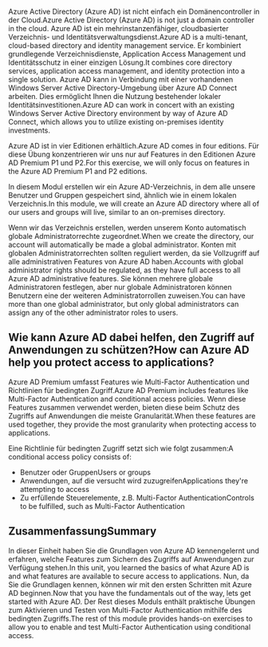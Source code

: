 <span data-ttu-id="aa72d-101">Azure Active Directory (Azure AD) ist nicht einfach ein Domänencontroller in der Cloud.</span><span class="sxs-lookup"><span data-stu-id="aa72d-101">Azure Active Directory (Azure AD) is not just a domain controller in the cloud.</span></span> <span data-ttu-id="aa72d-102">Azure AD ist ein mehrinstanzenfähiger, cloudbasierter Verzeichnis- und Identitätsverwaltungsdienst.</span><span class="sxs-lookup"><span data-stu-id="aa72d-102">Azure AD is a multi-tenant, cloud-based directory and identity management service.</span></span> <span data-ttu-id="aa72d-103">Er kombiniert grundlegende Verzeichnisdienste, Application Access Management und Identitätsschutz in einer einzigen Lösung.</span><span class="sxs-lookup"><span data-stu-id="aa72d-103">It combines core directory services, application access management, and identity protection into a single solution.</span></span> <span data-ttu-id="aa72d-104">Azure AD kann in Verbindung mit einer vorhandenen Windows Server Active Directory-Umgebung über Azure AD Connect arbeiten. Dies ermöglicht Ihnen die Nutzung bestehender lokaler Identitätsinvestitionen.</span><span class="sxs-lookup"><span data-stu-id="aa72d-104">Azure AD can work in concert with an existing Windows Server Active Directory environment by way of Azure AD Connect, which allows you to utilize existing on-premises identity investments.</span></span>

<span data-ttu-id="aa72d-105">Azure AD ist in vier Editionen erhältlich.</span><span class="sxs-lookup"><span data-stu-id="aa72d-105">Azure AD comes in four editions.</span></span> <span data-ttu-id="aa72d-106">Für diese Übung konzentrieren wir uns nur auf Features in den Editionen Azure AD Premium P1 und P2.</span><span class="sxs-lookup"><span data-stu-id="aa72d-106">For this exercise, we will only focus on features in the Azure AD Premium P1 and P2 editions.</span></span>

<span data-ttu-id="aa72d-107">In diesem Modul erstellen wir ein Azure AD-Verzeichnis, in dem alle unsere Benutzer und Gruppen gespeichert sind, ähnlich wie in einem lokalen Verzeichnis.</span><span class="sxs-lookup"><span data-stu-id="aa72d-107">In this module, we will create an Azure AD directory where all of our users and groups will live, similar to an on-premises directory.</span></span>

<span data-ttu-id="aa72d-108">Wenn wir das Verzeichnis erstellen, werden unserem Konto automatisch globale Administratorrechte zugeordnet.</span><span class="sxs-lookup"><span data-stu-id="aa72d-108">When we create the directory, our account will automatically be made a global administrator.</span></span> <span data-ttu-id="aa72d-109">Konten mit globalen Administratorrechten sollten reguliert werden, da sie Vollzugriff auf alle administrativen Features von Azure AD haben.</span><span class="sxs-lookup"><span data-stu-id="aa72d-109">Accounts with global administrator rights should be regulated, as they have full access to all Azure AD administrative features.</span></span> <span data-ttu-id="aa72d-110">Sie können mehrere globale Administratoren festlegen, aber nur globale Administratoren können Benutzern eine der weiteren Administratorrollen zuweisen.</span><span class="sxs-lookup"><span data-stu-id="aa72d-110">You can have more than one global administrator, but only global administrators can assign any of the other administrator roles to users.</span></span>

## <a name="how-can-azure-ad-help-you-protect-access-to-applications"></a><span data-ttu-id="aa72d-111">Wie kann Azure AD dabei helfen, den Zugriff auf Anwendungen zu schützen?</span><span class="sxs-lookup"><span data-stu-id="aa72d-111">How can Azure AD help you protect access to applications?</span></span>

<span data-ttu-id="aa72d-112">Azure AD Premium umfasst Features wie Multi-Factor Authentication und Richtlinien für bedingten Zugriff.</span><span class="sxs-lookup"><span data-stu-id="aa72d-112">Azure AD Premium includes features like Multi-Factor Authentication and conditional access policies.</span></span> <span data-ttu-id="aa72d-113">Wenn diese Features zusammen verwendet werden, bieten diese beim Schutz des Zugriffs auf Anwendungen die meiste Granularität.</span><span class="sxs-lookup"><span data-stu-id="aa72d-113">When these features are used together, they provide the most granularity when protecting access to applications.</span></span>

<span data-ttu-id="aa72d-114">Eine Richtlinie für bedingten Zugriff setzt sich wie folgt zusammen:</span><span class="sxs-lookup"><span data-stu-id="aa72d-114">A conditional access policy consists of:</span></span>

- <span data-ttu-id="aa72d-115">Benutzer oder Gruppen</span><span class="sxs-lookup"><span data-stu-id="aa72d-115">Users or groups</span></span>
- <span data-ttu-id="aa72d-116">Anwendungen, auf die versucht wird zuzugreifen</span><span class="sxs-lookup"><span data-stu-id="aa72d-116">Applications they're attempting to access</span></span>
- <span data-ttu-id="aa72d-117">Zu erfüllende Steuerelemente, z.B. Multi-Factor Authentication</span><span class="sxs-lookup"><span data-stu-id="aa72d-117">Controls to be fulfilled, such as Multi-Factor Authentication</span></span>

## <a name="summary"></a><span data-ttu-id="aa72d-118">Zusammenfassung</span><span class="sxs-lookup"><span data-stu-id="aa72d-118">Summary</span></span>

<span data-ttu-id="aa72d-119">In dieser Einheit haben Sie die Grundlagen von Azure AD kennengelernt und erfahren, welche Features zum Sichern des Zugriffs auf Anwendungen zur Verfügung stehen.</span><span class="sxs-lookup"><span data-stu-id="aa72d-119">In this unit, you learned the basics of what Azure AD is and what features are available to secure access to applications.</span></span> <span data-ttu-id="aa72d-120">Nun, da Sie die Grundlagen kennen, können wir mit den ersten Schritten mit Azure AD beginnen.</span><span class="sxs-lookup"><span data-stu-id="aa72d-120">Now that you have the fundamentals out of the way, lets get started with Azure AD.</span></span> <span data-ttu-id="aa72d-121">Der Rest dieses Moduls enthält praktische Übungen zum Aktivieren und Testen von Multi-Factor Authentication mithilfe des bedingten Zugriffs.</span><span class="sxs-lookup"><span data-stu-id="aa72d-121">The rest of this module provides hands-on exercises to allow you to enable and test Multi-Factor Authentication using conditional access.</span></span>
